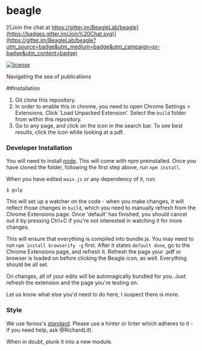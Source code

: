 beagle
======

[![Join the chat at https://gitter.im/BeagleLab/beagle](https://badges.gitter.im/Join%20Chat.svg)](https://gitter.im/BeagleLab/beagle?utm_source=badge&utm_medium=badge&utm_campaign=pr-badge&utm_content=badge)

[![license](http://img.shields.io/badge/license-MIT-red.svg?style=flat)](https://raw.githubusercontent.com/BeagleLab/beagle/master/LICENSE)

Navigating the sea of publications

##Installation

1. Git clone this repository.
2. In order to enable this in chrome, you need to open Chrome Settings > Extensions. Click 'Load Unpacked Extension'. Select the `build` folder from within this repository. 
3. Go to any page, and click on the icon in the search bar. To see best results, click the icon while looking at a pdf. 

### Developer Installation

You will need to install [node](http://nodejs.org/). This will come with npm preinstalled. Once you have cloned the folder, following the first step above, run `npm install`. 

When you have edited `main.js` or any dependency of it, run:

`$ gulp`

This will set up a watcher on the code - when you make changes, it will reflect those changes in `build`, which you need to manually refresh from the Chrome Extensions page. Once 'default' has finished, you should cancel out it by pressing Ctrl+C if you're not interested in watching it for more changes.  

This will ensure that everything is compiled into bundle.js. You may need to run `npm install browserify -g` first. After it states `default done`, go to the Chrome Extensions page, and refresh it. Refresh the page your .pdf or browser is loaded on before clicking the Beagle icon, as well. Everything should be all set.

On changes, all of your edits will be automagically bundled for you. Just refresh the extension and the page you're testing on.

Let us know what else you'd need to do here, I suspect there is more. 

### Style

We use feross's [standard](https://github.com/feross/standard). Please use a hinter or linter which adheres to it - if you need help, ask @RichardLitt. 

When in doubt, plunk it into a new module. 
